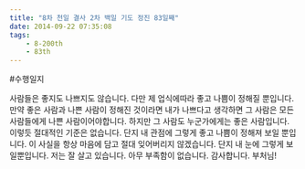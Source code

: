 ```yaml
---
title: "8차 천일 결사 2차 백일 기도 정진 83일째"
date: 2014-09-22 07:35:08
tags:
    - 8-200th
    - 83th
---
```


#수행일지

사람들은 좋지도 나쁘지도 않습니다. 다만 제 업식에따라 좋고 나쁨이 정해질 뿐입니다. 만약 좋은 사람과 나쁜 사람이 정해진 것이라면 내가 나쁘다고 생각하면 그 사람은 모든 사람들에게 나쁜 사람이어야합니다. 하지만 그 사람도 누군가에게는 좋은 사람입니다. 이렇듯 절대적인 기준은 없습니다. 단지 내 관점에 그렇게  좋고 나쁨이 정해져 보일 뿐입니다. 이 사실을 항상 마음에 담고 절대 잊어버리지 않겠습니다. 단지 내 눈에 그렇게 보일뿐입니다. 저는 잘 살고 있습니다. 아무 부족함이 없습니다. 감사합니다. 부처님!
